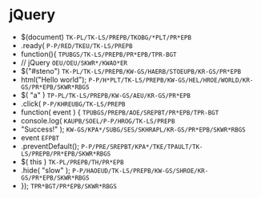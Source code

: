 # jQuery

* $(document) `TK-PL/TK-LS/PREPB/TKOBG/*PLT/PR*EPB`
* .ready( `P-P/RED/TKEU/TK-LS/PREPB`
* function(){ `TPUBGS/TK-LS/PREPB/PR*EPB/TPR-BGT`
* // jQuery `OEU/OEU/SKWR*/KWAO*ER`
* $("#steno") `TK-PL/TK-LS/PREPB/KW-GS/HAERB/STOEUPB/KR-GS/PR*EPB`
* html("Hello world"); `P-P/H*PLT/TK-LS/PREPB/KW-GS/HEL/HROE/WORLD/KR-GS/PR*EPB/SKWR*RBGS`
* $( "a" ) `TP-PL/TK-LS/PREPB/KW-GS/AEU/KR-GS/PR*EPB`
* .click( `P-P/KHREUBG/TK-LS/PREPB`
* function( event ) { `TPUBGS/PREPB/AOE/SREPBT/PR*EPB/TPR-BGT`
* console.log( `KAUPB/SOEL/P-P/HROG/TK-LS/PREPB`
* "Success!" ); `KW-GS/KPA*/SUBG/SES/SKHRAPL/KR-GS/PR*EPB/SKWR*RBGS`
* event `EFPBT`
* .preventDefault(); `P-P/PRE/SREPBT/KPA*/TKE/TPAULT/TK-LS/PREPB/PR*EPB/SKWR*RBGS`
* $( this ) `TK-PL/PREPB/TH/PR*EPB`
* .hide( "slow" ); `P-P/HAOEUD/TK-LS/PREPB/KW-GS/SHROE/KR-GS/PR*EPB/SKWR*RBGS`
* }); `TPR*BGT/PR*EPB/SKWR*RBGS`
